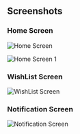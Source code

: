 ## Screenshots

### Home Screen

![Home Screen](https://github.com/user-attachments/assets/67ffa83b-9942-430d-a27d-86670438a1ac)

![Home Screen 1](https://github.com/user-attachments/assets/b88f6516-4aea-4c33-9259-d47e5eed5044)

### WishList Screen

![WishList Screen](https://github.com/user-attachments/assets/8d629c6e-0066-4e9c-9250-3a020a5c425a)

### Notification Screen

![Notification Screen](https://github.com/user-attachments/assets/45860946-abbe-4170-a931-636c65be77b8)
